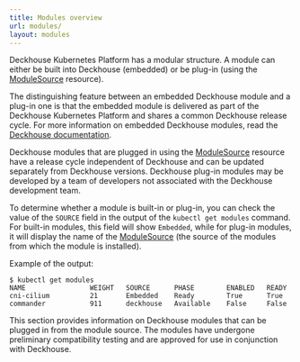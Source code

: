 ```yaml
---
title: Modules overview
url: modules/
layout: modules
---
```


Deckhouse Kubernetes Platform has a modular structure. A module can either be built into Deckhouse (embedded) or be plug-in (using the [ModuleSource](/products/kubernetes-platform/documentation/v1/cr.html#modulesource) resource).

The distinguishing feature between an embedded Deckhouse module and a plug-in one is that the embedded module is delivered as part of the Deckhouse Kubernetes Platform and shares a common Deckhouse release cycle. For more information on embedded Deckhouse modules, read the [Deckhouse documentation](/products/kubernetes-platform/documentation/v1/).

Deckhouse modules that are plugged in using the [ModuleSource](/products/kubernetes-platform/documentation/v1/cr.html#modulesource) resource have a release cycle independent of Deckhouse and can be updated separately from Deckhouse versions. Deckhouse plug-in modules may be developed by a team of developers not associated with the Deckhouse development team.

To determine whether a module is built-in or plug-in, you can check the value of the `SOURCE` field in the output of the `kubectl get modules` command. For built-in modules, this field will show `Embedded`, while for plug-in modules, it will display the name of the [ModuleSource](/products/kubernetes-platform/documentation/v1/cr.html#modulesource) (the source of the modules from which the module is installed).

Example of the output:

```console
$ kubectl get modules
NAME                WEIGHT   SOURCE      PHASE        ENABLED   READY
cni-cilium          21       Embedded    Ready        True      True
commander           911      deckhouse   Available    False     False
```

This section provides information on Deckhouse modules that can be plugged in from the module source. The modules have undergone preliminary compatibility testing and are approved for use in conjunction with Deckhouse.
